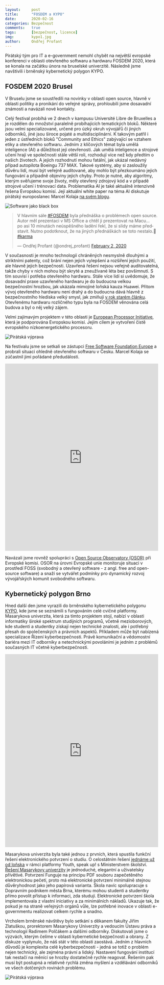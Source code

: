 ```yaml
---
layout:     post
title:      "FOSDEM a KYPO"
date:       2020-02-16
categories: Bezpečnost
comments:   true
tags:       [bezpečnost, licence]
img:        kypo1.jpg
author:     Ondřej Profant
---
```


Pirátský tým pro IT a e-government nemohl chybět na největší evropské konferenci v oblasti otevřeného softwaru a hardwaru FOSDEM 2020, která se konala na začátku února na bruselské univerzitě. Následně jsme navštívili i brněnský kybernetický polygon KYPO.

<!--more-->
## FOSDEM 2020 Brusel

V Bruselu jsme se soustředili na novinky v oblasti open source, hlavně v oblasti politiky a pronikání do veřejné správy, prohloubili jsme dosavadní známosti a navázali nové kontakty.

Celý festival probíhá ve 2 dnech v kampusu Université Libre de Bruxelles a je rozdělen do množství paralelně probíhajících tematických bloků. Některé jsou velmi specializované, určené pro úzký okruh vývojářů či jiných odborníků, jiné jsou široce pojaté a multidisciplinární. K takovým patřil i jeden z ústředních bloků "Community and Ethics" zabývající se vztahem etiky a otevřeného softwaru. Jedním z klíčových témat byla umělá inteligence (AI) a důležitost její otevřenosti. Jak umělá inteligence a strojové učení hrají ve společnosti stále větší roli, rozhodují více než kdy předtím o našich životech. A jejich rozhodnutí mohou fatální, jak ukázal nedávný případ autopilota Boeingu 737 MAX. Takové systémy, aby si zasloužily důvěru lidí, musí být veřejně auditované, aby mohlo být přezkoumáno jejich fungování a případně objeviny jejich chyby. Proto je nutné, aby algoritmy, kterým svěřujeme svoje životy, měly otevřený zdrojový kód a v případě strojové učení i trénovací data. Problematika AI je také aktuálně intenzivně řešena Evropskou komisí. Její aktuální white paper na téma AI diskutuje pirátský europoslanec Marcel Kolaja [na svém blogu](https://www.kolaja.eu/cs/post/20200219-artificial_intelligence_the_future_european_approach/).

![Software jako black box](/assets/img/posts/fosdem3.jpg)

<blockquote class="twitter-tweet"><p lang="cs" dir="ltr">V hlavním sále <a href="https://twitter.com/hashtag/FOSDEM?src=hash&amp;ref_src=twsrc%5Etfw">#FOSDEM</a> byla přednáška o problémech open source. Autor měl prezentaci v MS Office a chtěl ji prezentovat na Macu... <br>po asi 10 minutách neúspěšného ladění řekl, že si slidy máme představit. Nutno podotknout, že na jiných přednáškách se toto nestalo.🤭 <a href="https://twitter.com/hashtag/karma?src=hash&amp;ref_src=twsrc%5Etfw">#karma</a></p>&mdash; Ondřej Profant (@ondrej_profant) <a href="https://twitter.com/ondrej_profant/status/1223901298564702209?ref_src=twsrc%5Etfw">February 2, 2020</a></blockquote> <script async src="https://platform.twitter.com/widgets.js" charset="utf-8"></script>

V současnosti je mnoho technologií chráněných nesmyslně dlouhými a striktními patenty, což brání nejen jejich vylepšení a rozšíření jejich použití, ale hlavně jejich bezpečnosti. Uzavřená řešení nejsou veřejně auditovatelná, takže chyby v nich mohou být skryté a zneužívané léta bez povšimnutí.
S tím souvisí i potřeba otevřeného hardwaru. Stále více lidí si uvědomuje, že dosavadní praxe uzavřeného hardwaru je do budoucna velkou bezpečnostní hrozbou, jak ukázala mimojiné loňská kauza Huawei. Přitom vývoj otevřeného hardwaru není drahý a do budoucna dává hlavně z bezpečnostního hlediska velký smysl, jak zmiňuji [v rok starém článku](https://www.profant.eu/2019/otevreny-hardware.html). Otevřenému hardwaru rozličného typu byla na FOSDEM věnována celá budova a byl o něj velký zájem.

Velmi zajímavým projektem v této oblasti je [European Processor Initiative](https://www.european-processor-initiative.eu/), která je podporována Evropskou komisí. Jejím cílem je vytvoření čistě evropského nízkoenergetického procesoru.

![Pirátská výprava](/assets/img/posts/fosdem1.jpg)

Na festivalu jsme se setkali se zástupci [Free Software Foundation Europe](https://fsfe.org/) a probrali situaci ohledně otevřeného softwaru v Česku. Marcel Kolaja se zúčastnil jimi pořádané předudálosti.

<iframe src="https://www.facebook.com/plugins/post.php?href=https%3A%2F%2Fwww.facebook.com%2FPiratKolaja%2Fposts%2F1277891425736724&width=500" width="500" height="611" style="border:none;overflow:hidden" scrolling="no" frameborder="0" allowTransparency="true" allow="encrypted-media"></iframe>

Navázali jsme rovněž spolupráci s [Open Source Observatory (OSOR)](https://joinup.ec.europa.eu/collection/open-source-observatory-osor) při Evropské komisi. OSOR na úrovni Evropské unie monitoruje situaci v prostředí FOSS (svobodný a otevřený software - z angl. free and open-source software) a snaží se vytvářet podmínky pro dynamický rozvoj vývojářských komunit svobodného softwaru.


## Kybernetický polygon Brno

Hned další den jsme vyrazili do brněnského kybernetického polygonu [KYPO](https://www.kypo.cz), kde jsme se seznámili s fungováním celé cvičné platformy. Masarykova univerzita, která za tímto projektem stojí, nabízí v oblasti informatiky široké spektrum studijních programů, včetně mezioborových, kde studenti a studentky získají nejen technické znalosti, ale i potřebný přesah do společenských a právních aspektů. Příkladem může být nabízená specializace Řízení kyberbezpečnosti. Právě komunikační a vědomostní bariéra mezi IT odborníky a netechnickými povoláními je jedním z problémů současných IT včetně kyberbezpečnosti.

<iframe src="https://www.facebook.com/plugins/post.php?href=https%3A%2F%2Fwww.facebook.com%2Fpirat.kolarik%2Fposts%2F2533364133456079&width=500" width="500" height="630" style="border:none;overflow:hidden" scrolling="no" frameborder="0" allowTransparency="true" allow="encrypted-media"></iframe>

Masarykova univerzita byla také jednou z prvních, která spustila funkční řešení elektronického potvrzení o studiu. O celostátním řešení [jednáme už od loňska](https://www.piratskelisty.cz/clanek-2581-pirati-prosazuji-elektronicke-potvrzeni-o-studiu) v rámci platformy Youth, speak up! s Ministerstvem školství.
[Řešení Masarykovy univerzity](https://is.muni.cz/napoveda/student/potvrzeni_o_studiu) je jednoduché, elegantní a uživatelsky přívětivé. Potvrzení Funguje na principu PDF souboru zapečetěného  elektronickou pečetí, proto má elektronické potvrzení minimálně stejnou důvěryhodnost jako jeho papírová varianta.
Škola navíc spolupracuje s Dopravním podnikem města Brna, kterému mohou studenti a studentky přímo povolit přístup k informaci, zda studují.
Elektronické potvrzení škola implementovala z vlastní iniciativy a za minimálních nákladů. Ukazuje tak, že pokud je na straně veřejných orgánů vůle, lze potřebné inovace v oblasti e-governmentu realizovat celkem rychle a snadno.

Vrcholem brněnské návštěvy bylo setkání s děkanem fakulty Jiřím Zlatuškou, prorektorem Masarykovy Univerzity a vedoucím Ústavu práva a technologií Radimem Polčákem a dalšími odborníky. Diskutovali jsme o výzvách, kterým čelíme v oblasti kybernetické bezpečnosti a obrany. Z diskuze vyplynulo, že náš stát v této oblasti zaostává. Jedním z hlavních důvodů je komplexita celé kyberbezpečnosti - jedná se totiž o problém nejen technický, ale zejména právní a lidský. Nastavení fungování institucí tak nestačí na měnící se hrozby dostatečně rychle reagovat. Řešením pak musí být postupná a relativně rychlá změna myšlení a vzdělávání odborníků ve všech dotčených rovinách problému.

![Pirátská výprava](/assets/img/posts/kypo1.jpg)
